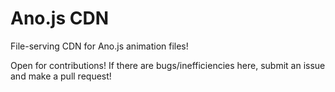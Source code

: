 # Ano.js CDN

File-serving CDN for Ano.js animation files! 

Open for contributions! If there are bugs/inefficiencies here, submit an issue and make a pull request!

